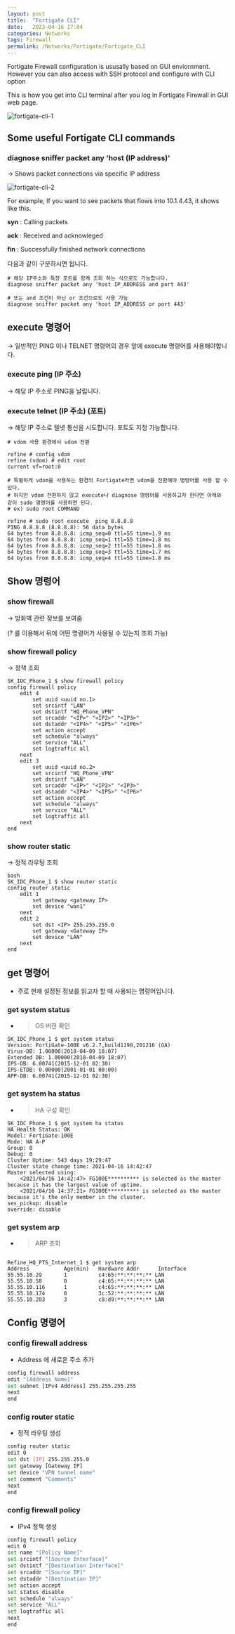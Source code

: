 ```yaml
---
layout: post
title:  "Fortigate CLI"
date:   2023-04-16 17:04
categories: Networks
tags: Firewall
permalink: /Networks/Fortigate/Fortigate_CLI
---
```


Fortigate Firewall configuration is ususally based on GUI enviornment. However you can also access with SSH protocol and configure with CLI option

This is how you get into CLI terminal after you log in Fortigate Firewall in GUI web page.

![fortigate-cli-1](/assets/fortigate/forti-cli-1.png)

## Some useful Fortigate CLI commands

### diagnose sniffer packet any 'host (IP address)'

→ Shows packet connections via specific IP address

![fortigate-cli-2](/assets/fortigate/forti-cli-2.png)

For example, If you want to see packets that flows into 10.1.4.43, it shows like this.

**syn** : Calling packets

**ack** : Received and acknowleged

**fin** : Successfully finished network connections

다음과 같이 구분하시면 됩니다.

```
# 해당 IP주소와 특정 포트를 함께 조회 하는 식으로도 가능합니다.
diagnose sniffer packet any 'host IP_ADDRESS and port 443'

# 또는 and 조건이 아닌 or 조건으로도 사용 가능
diagnose sniffer packet any 'host IP_ADDRESS or port 443'

```

## execute 명령어

→ 일반적인 PING 이나 TELNET 명령어의 경우 앞에 execute 명령어를 사용해야합니다.

### execute ping (IP 주소)

→ 해당 IP 주소로 PING을 날립니다.

### execute telnet (IP 주소) (포트)

→ 해당 IP 주소로 텔넷 통신을 시도합니다. 포트도 지정 가능합니다.

```
# vdom 사용 환경에서 vdom 전환

refine # config vdom
refine (vdom) # edit root
current vf=root:0

# 특별하게 vdom을 사용하는 환경의 Fortigate라면 vdom을 전환해야 명령어를 사용 할 수 있다.
# 하지만 vdom 전환하지 않고 execute나 diagnose 명령어를 사용하고자 한다면 아래와 같이 sudo 명령어를 사용하면 된다.
# ex) sudo root COMMAND

refine # sudo root execute  ping 8.8.8.8
PING 8.8.8.8 (8.8.8.8): 56 data bytes
64 bytes from 8.8.8.8: icmp_seq=0 ttl=55 time=1.9 ms
64 bytes from 8.8.8.8: icmp_seq=1 ttl=55 time=1.8 ms
64 bytes from 8.8.8.8: icmp_seq=2 ttl=55 time=1.8 ms
64 bytes from 8.8.8.8: icmp_seq=3 ttl=55 time=1.7 ms
64 bytes from 8.8.8.8: icmp_seq=4 ttl=55 time=1.8 ms

```

## Show 명령어

### show firewall

→  방화벽 관련 정보를 보여줌

(? 를 이용해서 뒤에 어떤 명령어가 사용될 수 있는지 조회 가능)

### show firewall policy

→ 정책 조회

```
SK_IDC_Phone_1 $ show firewall policy
config firewall policy
    edit 4
        set uuid <uuid no.1>
        set srcintf "LAN"
        set dstintf "HQ_Phone_VPN"
        set srcaddr "<IP>" "<IP2>" "<IP3>"
        set dstaddr "<IP4>" "<IP5>" "<IP6>"
        set action accept
        set schedule "always"
        set service "ALL"
        set logtraffic all
    next
    edit 3
        set uuid <uuid no.2>
        set srcintf "HQ_Phone_VPN"
        set dstintf "LAN"
        set srcaddr "<IP>" "<IP2>" "<IP3>"
        set dstaddr "<IP4>" "<IP5>" "<IP6>"
        set action accept
        set schedule "always"
        set service "ALL"
        set logtraffic all
    next
end

```

### show router static

→ 정적 라우팅 조회

```
bash
SK_IDC_Phone_1 $ show router static
config router static
    edit 1
        set gateway <gateway IP>
        set device "wan1"
    next
    edit 2
        set dst <IP> 255.255.255.0
        set gateway <Gateway IP>
        set device "LAN"
    next
end

```

## get 명령어

- 주로 현재 설정된 정보를 읽고자 할 때 사용되는 명령어입니다.

### get system status

- > OS 버전 확인

```
SK_IDC_Phone_1 $ get system status
Version: FortiGate-100E v6.2.7,build1190,201216 (GA)
Virus-DB: 1.00000(2018-04-09 18:07)
Extended DB: 1.00000(2018-04-09 18:07)
IPS-DB: 6.00741(2015-12-01 02:30)
IPS-ETDB: 0.00000(2001-01-01 00:00)
APP-DB: 6.00741(2015-12-01 02:30)

```

### get system ha status

- > HA 구성 확인

```
SK_IDC_Phone_1 $ get system ha status
HA Health Status: OK
Model: FortiGate-100E
Mode: HA A-P
Group: 0
Debug: 0
Cluster Uptime: 543 days 19:29:47
Cluster state change time: 2021-04-16 14:42:47
Master selected using:
    <2021/04/16 14:42:47> FG100E********** is selected as the master because it has the largest value of uptime.
    <2021/04/16 14:37:21> FG100E********** is selected as the master because it's the only member in the cluster.
ses_pickup: disable
override: disable

```

### get system arp

- > ARP 조회

```

Refine_HQ_PTS_Internet_1 $ get system arp
Address           Age(min)   Hardware Addr      Interface
55.55.10.29       1          c4:65:**:**:**:** LAN
55.55.10.58       0          c4:65:**:**:**:** LAN
55.55.10.116      1          c4:65:**:**:**:** LAN
55.55.10.174      0          3c:52:**:**:**:** LAN
55.55.10.203      3          c8:d9:**:**:**:** LAN

```

## Config 명령어

### config firewall address

- Address 에 새로운 주소 추가

```bash
config firewall address
edit "[Address Name]"
set subnet [IPv4 Address] 255.255.255.255
next
end
```

### config router static

- 정적 라우팅 생성

```bash
config router static
edit 0
set dst [IP] 255.255.255.0
set gateway [Gateway IP]
set device "VPN tunnel name"
set comment "Comments"
next
end
```

### config firewall policy

- IPv4 정책 생성

```bash
config firewall policy
edit 0
set name "[Policy Name]"
set srcintf "[Source Interface]"
set dstintf "[Destination Interface]"
set srcaddr "[Source IP]"
set dstaddr "[Destination IP]"
set action accept
set status disable
set schedule "always"
set service "ALL"
set logtraffic all
next
end
```